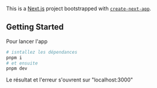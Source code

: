 This is a [Next.js](https://nextjs.org) project bootstrapped with [`create-next-app`](https://nextjs.org/docs/app/api-reference/cli/create-next-app).

## Getting Started

Pour lancer l'app

```bash
# isntallez les dépendances
pnpm i
# et ensuite
pnpm dev
```

Le résultat et l'erreur s'ouvrent sur "localhost:3000"


